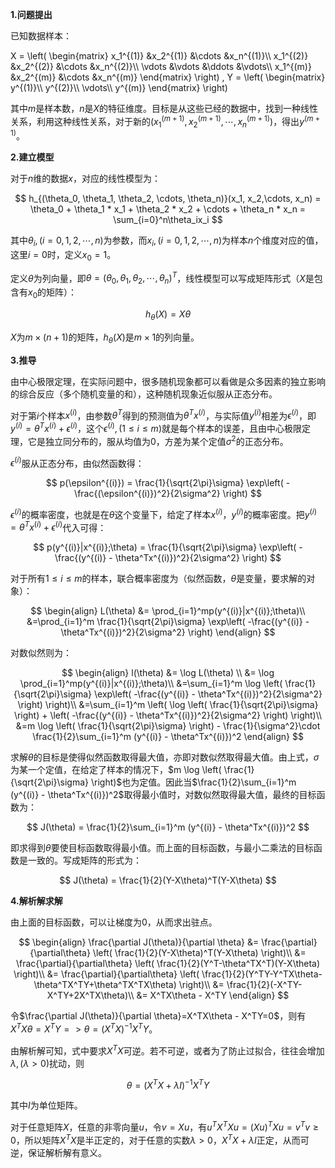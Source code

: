 **1.问题提出**

已知数据样本：

<p>
X = \left( \begin{matrix}
x_1^{(1)} &x_2^{(1)} &\cdots &x_n^{(1)}\\
x_1^{(2)} &x_2^{(2)} &\cdots &x_n^{(2)}\\
\vdots &\vdots &\ddots &\vdots\\
x_1^{(m)} &x_2^{(m)} &\cdots &x_n^{(m)}
\end{matrix} \right)
,
Y = \left( \begin{matrix}
y^{(1)}\\
y^{(2)}\\
\vdots\\
y^{(m)}
\end{matrix} \right)
</p>

其中$m$是样本数，$n$是$X$的特征维度。目标是从这些已经的数据中，找到一种线性关系，利用这种线性关系，对于新的$(x_1^{(m+1)}, x_2^{(m+1)}, \cdots , x_n^{(m+1)})$，得出$y^{(m+1)}$。

**2.建立模型**

对于$n$维的数据$x$，对应的线性模型为：

$$
h_{(\theta_0, \theta_1, \theta_2, \cdots, \theta_n)}(x_1, x_2,\cdots, x_n) = \theta_0 + \theta_1 * x_1 + \theta_2 * x_2 + \cdots + \theta_n * x_n = \sum_{i=0}^n\theta_ix_i
$$

其中$\theta_i, (i = 0, 1, 2, \cdots, n)$为参数，而$x_i, (i = 0, 1, 2, \cdots, n)$为样本$n$个维度对应的值，这里$i=0$时，定义$x_0=1$。

定义$\theta$为列向量，即$\theta = (\theta_0, \theta_1, \theta_2, \cdots, \theta_n)^T$，线性模型可以写成矩阵形式（$X$是包含有$x_0$的矩阵）：

$$
h_\theta (X) = X\theta
$$

$X$为$m\times (n+1)$的矩阵，$h_\theta(X)$是$m\times 1$的列向量。

**3.推导**

由中心极限定理，在实际问题中，很多随机现象都可以看做是众多因素的独立影响的综合反应（多个随机变量的和），这种随机现象近似服从正态分布。

对于第$i$个样本$x^{(i)}$，由参数$\theta^T$得到的预测值为$\theta^Tx^{(i)}$，与实际值$y^{(i)}$相差为$\epsilon^{(i)}$，即$y^{(i)} = \theta^Tx^{(i)}+\epsilon ^{(i)}$，这个$\epsilon^{(i)},(1 \leq i \leq m)$就是每个样本的误差，且由中心极限定理，它是独立同分布的，服从均值为0，方差为某个定值$\sigma^2$的正态分布。

$\epsilon^{(i)}$服从正态分布，由似然函数得：

$$
p(\epsilon^{(i)}) = \frac{1}{\sqrt{2\pi}\sigma} \exp\left( -\frac{(\epsilon^{(i)})^2}{2\sigma^2} \right)
$$

$\epsilon^{(i)}$的概率密度，也就是在$\theta$这个变量下，给定了样本$x^{(i)}$，$y^{(i)}$的概率密度。把$y^{(i)} = \theta^Tx^{(i)}+\epsilon ^{(i)}$代入可得：

$$
p(y^{(i)}|x^{(i)};\theta) = \frac{1}{\sqrt{2\pi}\sigma} \exp\left( -\frac{(y^{(i)} - \theta^Tx^{(i)})^2}{2\sigma^2} \right)
$$

对于所有$1 \leq i \leq m$的样本，联合概率密度为（似然函数，$\theta$是变量，要求解的对象）：

$$
\begin{align}
L(\theta) &= \prod_{i=1}^mp(y^{(i)}|x^{(i)};\theta)\\
&=\prod_{i=1}^m \frac{1}{\sqrt{2\pi}\sigma} \exp\left( -\frac{(y^{(i)} - \theta^Tx^{(i)})^2}{2\sigma^2} \right)
\end{align}
$$

对数似然则为：

$$
\begin{align}
l(\theta) &= \log L(\theta) \\
&= \log \prod_{i=1}^mp(y^{(i)}|x^{(i)};\theta)\\
&=\sum_{i=1}^m \log \left( \frac{1}{\sqrt{2\pi}\sigma} \exp\left( -\frac{(y^{(i)} - \theta^Tx^{(i)})^2}{2\sigma^2} \right) \right)\\
&=\sum_{i=1}^m \left( \log \left( \frac{1}{\sqrt{2\pi}\sigma} \right) + \left( -\frac{(y^{(i)} - \theta^Tx^{(i)})^2}{2\sigma^2} \right) \right)\\
&=m \log \left( \frac{1}{\sqrt{2\pi}\sigma} \right) - \frac{1}{\sigma^2}\cdot \frac{1}{2}\sum_{i=1}^m (y^{(i)} - \theta^Tx^{(i)})^2
\end{align}
$$

求解$\theta$的目标是使得似然函数取得最大值，亦即对数似然取得最大值。由上式，$\sigma$为某一个定值，在给定了样本的情况下，$m \log \left( \frac{1}{\sqrt{2\pi}\sigma} \right)$也为定值。因此当$\frac{1}{2}\sum_{i=1}^m (y^{(i)} - \theta^Tx^{(i)})^2$取得最小值时，对数似然取得最大值，最终的目标函数为：

$$
J(\theta) = \frac{1}{2}\sum_{i=1}^m (y^{(i)} - \theta^Tx^{(i)})^2
$$

即求得到$\theta$要使目标函数取得最小值。而上面的目标函数，与最小二乘法的目标函数是一致的。写成矩阵的形式为：

$$
J(\theta) = \frac{1}{2}(Y-X\theta)^T(Y-X\theta)
$$

**4.解析解求解**

由上面的目标函数，可以让梯度为0，从而求出驻点。

$$
\begin{align}
\frac{\partial J(\theta)}{\partial \theta} &= \frac{\partial}{\partial\theta} \left( \frac{1}{2}(Y-X\theta)^T(Y-X\theta) \right)\\
&= \frac{\partial}{\partial\theta} \left( \frac{1}{2}(Y^T-\theta^TX^T)(Y-X\theta) \right)\\
&= \frac{\partial}{\partial\theta} \left( \frac{1}{2}(Y^TY-Y^TX\theta-\theta^TX^TY+\theta^TX^TX\theta) \right)\\
&= \frac{1}{2}(-X^TY-X^TY+2X^TX\theta)\\
&= X^TX\theta - X^TY
\end{align}
$$

令$\frac{\partial J(\theta)}{\partial \theta}=X^TX\theta - X^TY=0$，则有$X^TX\theta= X^TY => \theta = (X^TX)^{-1}X^TY$。

由解析解可知，式中要求$X^TX$可逆。若不可逆，或者为了防止过拟合，往往会增加$\lambda,(\lambda > 0)$扰动，则

$$
\theta = (X^TX+\lambda I)^{-1}X^TY
$$

其中$I$为单位矩阵。

对于任意矩阵$X$，任意的非零向量$u$，令$v = Xu$，有$u^TX^TXu = (Xu)^TXu=v^Tv \geq 0$，所以矩阵$X^TX$是半正定的，对于任意的实数$\lambda > 0$，$X^TX+\lambda I$正定，从而可逆，保证解析解有意义。

